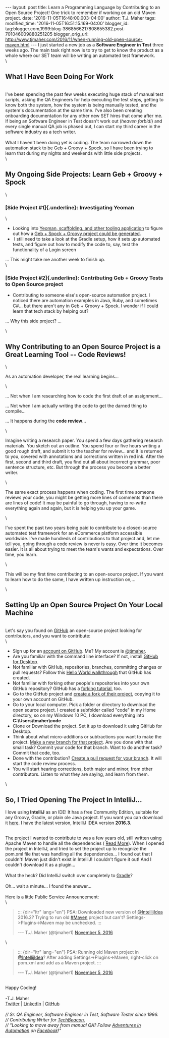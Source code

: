 \-\-- layout: post title: Learn a Programming Language by Contributing
to an Open Source Project! One trick to remember if working on an old
Maven project. date: \'2016-11-05T16:48:00.003-04:00\' author: T.J.
Maher tags: modified\_time: \'2016-11-05T16:51:15.169-04:00\'
blogger\_id:
tag:blogger.com,1999:blog-3868566217808655382.post-701046009880251205
blogger\_orig\_url:
http://www.tjmaher.com/2016/11/when-running-old-open-source-maven.html
\-\-- I just started a new job as a **Software Engineer in Test** three
weeks ago. The main task right now is to try to get to know the product
as a whole where our SET team will be writing an automated test
framework.\
\

What I Have Been Doing For Work
-------------------------------

\
I\'ve been spending the past few weeks executing huge stack of manual
test scripts, asking the QA Engineers for help executing the test steps,
getting to know both the system, how the system is being manually
tested, and the system\'s documentation at the same time. I\'ve also
been creating onboarding documentation for any other new SET hires that
come after me. If being an Software Engineer in Test doesn\'t work out
(*heaven forbid!*) and every single manual QA job is phased out, I can
start my third career in the software industry as a tech writer.\
\
What I haven\'t been doing yet is coding. The team narrowed down the
automation stack to be Geb + Groovy + Spock, so I have been trying to
learn that during my nights and weekends with little side projects.\
\

My Ongoing Side Projects: Learn Geb + Groovy + Spock
----------------------------------------------------

\

### **[Side Project \#1]{.underline}: Investigating Yeoman**

\

-   Looking into [Yeoman, scaffolding, and other tooling
    application](http://www.tjmaher.com/2016/10/testing-internet-with-geb-groovy-spock.html) to
    figure out how a [Geb + Spock + Groovy project could be
    generated](http://www.tjmaher.com/2016/10/testing-internet-with-geb-groovy-spock_19.html).
-    I still need to take a look at the Gradle setup, how it sets up
    automated tests, and figure out how to modify the code to, say, test
    the functionality of a Login screen

\... This might take me another week to finish up.\
\

### **[Side Project \#2]{.underline}: Contributing Geb + Groovy Tests to Open Source project**

<div>

-   Contributing to someone else\'s open-source automation project. I
    noticed there are automation examples in Java, Ruby, and sometimes
    C\#\... but there aren\'t any in Geb + Groovy + Spock. I wonder if I
    could learn that tech stack by helping out? 

\... Why this side project? \... 

</div>

<div>

\

</div>

Why Contributing to an Open Source Project is a Great Learning Tool \-- Code Reviews!
-------------------------------------------------------------------------------------

<div>

\

</div>

<div>

As an automation developer, the real learning begins\...

</div>

<div>

\

</div>

<div>

\... Not when I am researching how to code the first draft of an
assignment\...

</div>

<div>

\... Not when I am actually writing the code to get the darned thing to
compile\...

</div>

<div>

\... It happens during the **code review**\...

</div>

<div>

\

</div>

<div>

Imagine writing a research paper. You spend a few days gathering
research materials. You sketch out an outline. You spend four or five
hours writing a good rough draft, and submit it to the teacher for
review\... and it is returned to you, covered with annotations and
corrections written in red ink. After the first, second and third draft,
you find out all about incorrect grammar, poor sentence structure, etc.
But through the process you become a better writer.

</div>

<div>

\

</div>

<div>

The same exact process happens when coding. The first time someone
reviews your code, you might be getting more lines of comments than
there are lines of code! It may be painful to go through, having to
re-write everything again and again, but it is helping you up your game.
 

</div>

<div>

\

</div>

<div>

I\'ve spent the past two years being paid to contribute to a
closed-source automated test framework for an eCommerce platform
accessible worldwide. I\'ve made hundreds of contributions to that
project and, let me tell you, going through a code review is never is
easy. Over time it becomes easier. It is all about trying to meet the
team\'s wants and expectations. Over time, you learn. 

</div>

<div>

\

</div>

<div>

This will be my first time contributing to an open-source project. If
you want to learn how to do the same, I have written up instruction
on,\...

</div>

<div>

\

Setting Up an Open Source Project On Your Local Machine 
--------------------------------------------------------

</div>

\
Let\'s say you found on [GitHub](http://www.github.com/) an open-source
project looking for contributors, and you want to contribute:\
\

-   Sign up for an [account on GitHub](https://github.com/join). Me? My
    account is [\@tjmaher](https://github.com/tjmaher).
-   Are you familiar with the command line interface? If not, install
    [GitHub for
    Desktop](https://help.github.com/desktop/guides/getting-started/installing-github-desktop/). 
-   Not familiar with GitHub, repositories, branches, committing changes
    or pull requests? Follow this [Hello World
    walkthrough](https://guides.github.com/activities/hello-world/) that
    GitHub has created.
-   Not familiar with forking other people\'s repositories into your own
    GitHub repository? GitHub has a [forking
    tutorial](https://help.github.com/articles/fork-a-repo/), too. 
-   Go to the GitHub project and [create a fork of their
    project](https://guides.github.com/activities/forking/), copying it
    to your own account on GitHub. 
-   Go to your local computer. Pick a folder or directory to download
    the open source project. I created a subfolder called \"code\" in my
    Home directory, so on my Windows 10 PC, I download everything into
    **C:\\Users\\tmaher\\code** 
-   Clone or Download the project. Set it up to download it using GitHub
    for Desktop. 
-   Think about what micro-additions or subtractions you want to make
    the project. [Make a new branch for that
    project](https://guides.github.com/introduction/flow/). Are you done
    with that small task? Commit your code for that branch. Want to do
    another task? Commit that code, too.
-   Done with the contribution? [Create a pull request for your
    branch](https://help.github.com/articles/about-pull-requests/). It
    will start the code review process.
-   You will start hearing corrections, both major and minor, from other
    contributors. Listen to what they are saying, and learn from them. 

\

So, I Tried Opening The Project In IntelliJ\...
-----------------------------------------------

<div>

I love using **IntelliJ** as an IDE! It has a free Community Edition,
suitable for any Groovy, Gradle, or plain ole Java project. If you want
you can download it
[here](https://www.jetbrains.com/idea/#chooseYourEdition). I have the
latest version, IntelliJ IDEA version **2016.3**.

</div>

\
The project I wanted to contribute to was a few years old, still written
using Apache Maven to handle all the dependencies ( [Read
More](https://maven.apache.org/what-is-maven.html)). When I opened the
project in IntelliJ, and tried to set the project up to recognize the
pom.xml file that was handling all the dependencies\... I found out that
I couldn\'t! Maven just didn\'t exist in IntelliJ! I couldn\'t figure it
out! And I couldn\'t download it as a plugin\...\
\
What the heck? Did IntelliJ switch over completely to
[Gradle](https://docs.gradle.org/current/userguide/introduction.html)?\
\
Oh\... wait a minute\... I found the answer\...\
\
Here is a little Public Service Announcement:\
\

> ::: {dir="ltr" lang="en"}
> PSA: Downloaded new version of
> [\@IntellijIdea](https://twitter.com/intellijidea) 2016.2? Trying to
> run old [\#Maven](https://twitter.com/hashtag/Maven?src=hash) project
> but can\'t? Settings-\>Plugins-\>Maven may be unchecked.
> :::
>
> --- T.J. Maher (\@tjmaher1) [November 5,
> 2016](https://twitter.com/tjmaher1/status/794928315278692353)

\

> ::: {dir="ltr" lang="en"}
> PSA: Running old Maven project in
> [\@IntellijIdea](https://twitter.com/intellijidea)? After adding
> Settings-\>Plugins-\>Maven, right-click on pom.xml and add as a Maven
> project.
> :::
>
> --- T.J. Maher (\@tjmaher1) [November 5,
> 2016](https://twitter.com/tjmaher1/status/794930155030454273)

\
Happy Coding!\
\
-T.J. Maher\
[Twitter](https://twitter.com/tjmaher1) \| [LinkedIn](https://www.linkedin.com/in/tjmaher1) \| [GitHub](https://github.com/tjmaher)\
\
*// Sr. QA Engineer, Software Engineer in Test, Software Tester since
1996.\
// Contributing Writer
for [TechBeacon.](http://techbeacon.com/contributors/thomas-maher)\
// \"Looking to move away from manual QA? Follow [Adventures in
Automation](http://www.tjmaher.com/) on
[Facebook](https://www.facebook.com/AdventuresInAutomation/)!\"*

